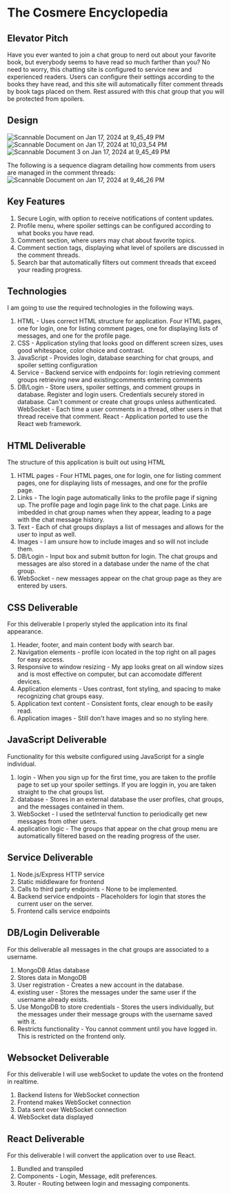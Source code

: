 # The Cosmere Encyclopedia

## Elevator Pitch
Have you ever wanted to join a chat group to nerd out about your favorite book, but everybody seems to have read so much farther than you? No need to worry, this chatting site is configured to service new and experienced readers. Users can configure their settings according to the books they have read, and this site will automatically filter comment threads by book tags placed on them. Rest assured with this chat group that you will be protected from spoilers.

## Design

![Scannable Document on Jan 17, 2024 at 9_45_49 PM](https://github.com/Treckon/start-up/assets/135891708/da735c66-85c6-49f0-b108-16b46b72062a)
![Scannable Document on Jan 17, 2024 at 10_03_54 PM](https://github.com/Treckon/start-up/assets/135891708/ce4565e5-e8d6-473e-91b6-c246688feb0d)
![Scannable Document 3 on Jan 17, 2024 at 9_45_49 PM](https://github.com/Treckon/start-up/assets/135891708/9aeeb584-2b77-48d2-8149-41dac57e8604)

The following is a sequence diagram detailing how comments from users are managed in the comment threads:
![Scannable Document on Jan 17, 2024 at 9_46_26 PM](https://github.com/Treckon/start-up/assets/135891708/1b2f83b4-a0ae-401d-8676-84ee31f12889)

## Key Features
1. Secure Login, with option to receive notifications of content updates.
2. Profile menu, where spoiler settings can be configured according to what books you have read.
3. Comment section, where users may chat about favorite topics.
4. Comment section tags, displaying what level of spoilers are discussed in the comment threads.
5. Search bar that automatically filters out comment threads that exceed your reading progress.

## Technologies
I am going to use the required technologies in the following ways.

1. HTML - Uses correct HTML structure for application. Four HTML pages, one for login, one for listing comment pages, one for displaying lists of messages, and one for the profile page.
2. CSS - Application styling that looks good on different screen sizes, uses good whitespace, color choice and contrast.
3. JavaScript - Provides login, database searching for chat groups, and spoiler setting configuration
4. Service - Backend service with endpoints for:
login
retrieving comment groups
retrieving new and existingcomments
entering comments
5. DB/Login - Store users, spoiler settings, and comment groups in database. Register and login users. Credentials securely stored in database. Can't comment or create chat groups unless authenticated.
WebSocket - Each time a user comments in a thread, other users in that thread receive that comment.
React - Application ported to use the React web framework.

## HTML Deliverable

The structure of this application is built out using HTML

1. HTML pages - Four HTML pages, one for login, one for listing comment pages, one for displaying lists of messages, and one for the profile page.
2. Links - The login page automatically links to the profile page if signing up. The profile page and login page link to the chat page. Links are imbedded in chat group names when they appear, leading to a page with the chat message history.
3. Text - Each of chat groups displays a list of messages and allows for the user to input as well.
4. Images - I am unsure how to include images and so will not include them.
5. DB/Login - Input box and submit button for login. The chat groups and messages are also stored in a database under the name of the chat group.
6. WebSocket - new messages appear on the chat group page as they are entered by users.

## CSS Deliverable

For this deliverable I properly styled the application into its final appearance.

1. Header, footer, and main content body with search bar.
2. Navigation elements - profile icon located in the top right on all pages for easy access.
3. Responsive to window resizing - My app looks great on all window sizes and is most effective on computer, but can accomodate different devices.
4. Application elements - Uses contrast, font styling, and spacing to make recognizing chat groups easy.
5. Application text content - Consistent fonts, clear enough to be easily read.
6. Application images - Still don't have images and so no styling here.

## JavaScript Deliverable

Functionality for this website configured using JavaScript for a single individual.

1. login - When you sign up for the first time, you are taken to the profile page to set up your spoiler settings. If you are loggin in, you are taken straight to the chat groups list.
2. database - Stores in an external database the user profiles, chat groups, and the messages contained in them.
3. WebSocket - I used the setInterval function to periodically get new messages from other users.
4. application logic - The groups that appear on the chat group menu are automatically filtered based on the reading progress of the user.

## Service Deliverable

1. Node.js/Express HTTP service
2. Static middleware for frontend
3. Calls to third party endpoints - None to be implemented.
4. Backend service endpoints - Placeholders for login that stores the current user on the server.
5. Frontend calls service endpoints

## DB/Login Deliverable

For this deliverable all messages in the chat groups are associated to a username.

1. MongoDB Atlas database
2. Stores data in MongoDB
3. User registration - Creates a new account in the database.
4. existing user - Stores the messages under the same user if the username already exists.
5. Use MongoDB to store credentials - Stores the users individually, but the messages under their message groups with the username saved with it.
6. Restricts functionality - You cannot comment until you have logged in. This is restricted on the frontend only.

## Websocket Deliverable

For this deliverable I will use webSocket to update the votes on the frontend in realtime.

1. Backend listens for WebSocket connection
2. Frontend makes WebSocket connection
3. Data sent over WebSocket connection
4. WebSocket data displayed

## React Deliverable

For this deliverable I will convert the application over to use React.

1. Bundled and transpiled
2. Components - Login, Message, edit preferences.
3. Router - Routing between login and messaging components.
